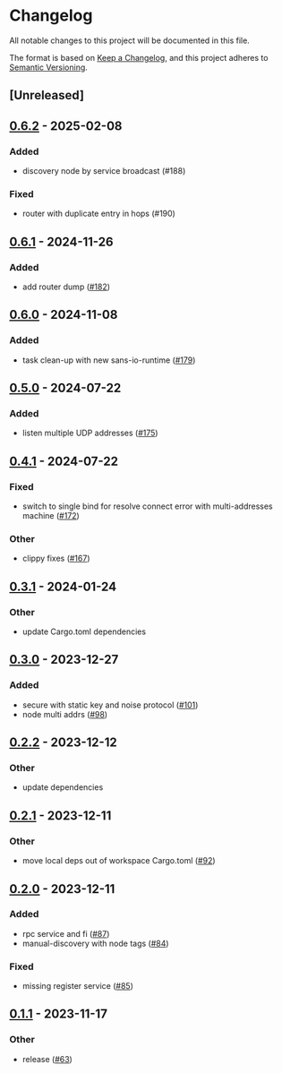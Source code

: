 # Changelog
All notable changes to this project will be documented in this file.

The format is based on [Keep a Changelog](https://keepachangelog.com/en/1.0.0/),
and this project adheres to [Semantic Versioning](https://semver.org/spec/v2.0.0.html).

## [Unreleased]

## [0.6.2](https://github.com/8xFF/atm0s-sdn/compare/atm0s-sdn-network-v0.6.1...atm0s-sdn-network-v0.6.2) - 2025-02-08

### Added

- discovery node by service broadcast (#188)

### Fixed

- router with duplicate entry in hops (#190)

## [0.6.1](https://github.com/8xFF/atm0s-sdn/compare/atm0s-sdn-network-v0.6.0...atm0s-sdn-network-v0.6.1) - 2024-11-26

### Added

- add router dump ([#182](https://github.com/8xFF/atm0s-sdn/pull/182))

## [0.6.0](https://github.com/8xFF/atm0s-sdn/compare/atm0s-sdn-network-v0.5.0...atm0s-sdn-network-v0.6.0) - 2024-11-08

### Added

- task clean-up with new sans-io-runtime ([#179](https://github.com/8xFF/atm0s-sdn/pull/179))

## [0.5.0](https://github.com/8xFF/atm0s-sdn/compare/atm0s-sdn-network-v0.4.1...atm0s-sdn-network-v0.5.0) - 2024-07-22

### Added
- listen multiple UDP addresses ([#175](https://github.com/8xFF/atm0s-sdn/pull/175))

## [0.4.1](https://github.com/8xFF/atm0s-sdn/compare/atm0s-sdn-network-v0.4.0...atm0s-sdn-network-v0.4.1) - 2024-07-22

### Fixed
- switch to single bind for resolve connect error with multi-addresses machine ([#172](https://github.com/8xFF/atm0s-sdn/pull/172))

### Other
- clippy fixes ([#167](https://github.com/8xFF/atm0s-sdn/pull/167))

## [0.3.1](https://github.com/8xFF/atm0s-sdn/compare/atm0s-sdn-network-v0.3.0...atm0s-sdn-network-v0.3.1) - 2024-01-24

### Other
- update Cargo.toml dependencies

## [0.3.0](https://github.com/8xFF/atm0s-sdn/compare/atm0s-sdn-network-v0.2.2...atm0s-sdn-network-v0.3.0) - 2023-12-27

### Added
- secure with static key and noise protocol ([#101](https://github.com/8xFF/atm0s-sdn/pull/101))
- node multi addrs ([#98](https://github.com/8xFF/atm0s-sdn/pull/98))

## [0.2.2](https://github.com/8xFF/atm0s-sdn/compare/atm0s-sdn-network-v0.2.1...atm0s-sdn-network-v0.2.2) - 2023-12-12

### Other
- update dependencies

## [0.2.1](https://github.com/8xFF/atm0s-sdn/compare/atm0s-sdn-network-v0.2.0...atm0s-sdn-network-v0.2.1) - 2023-12-11

### Other
- move local deps out of workspace Cargo.toml ([#92](https://github.com/8xFF/atm0s-sdn/pull/92))

## [0.2.0](https://github.com/8xFF/atm0s-sdn/compare/atm0s-sdn-network-v0.1.1...atm0s-sdn-network-v0.2.0) - 2023-12-11

### Added
- rpc service and fi ([#87](https://github.com/8xFF/atm0s-sdn/pull/87))
- manual-discovery with node tags ([#84](https://github.com/8xFF/atm0s-sdn/pull/84))

### Fixed
- missing register service ([#85](https://github.com/8xFF/atm0s-sdn/pull/85))

## [0.1.1](https://github.com/8xFF/atm0s-sdn/compare/atm0s-sdn-network-v0.1.0...atm0s-sdn-network-v0.1.1) - 2023-11-17

### Other
- release ([#63](https://github.com/8xFF/atm0s-sdn/pull/63))
